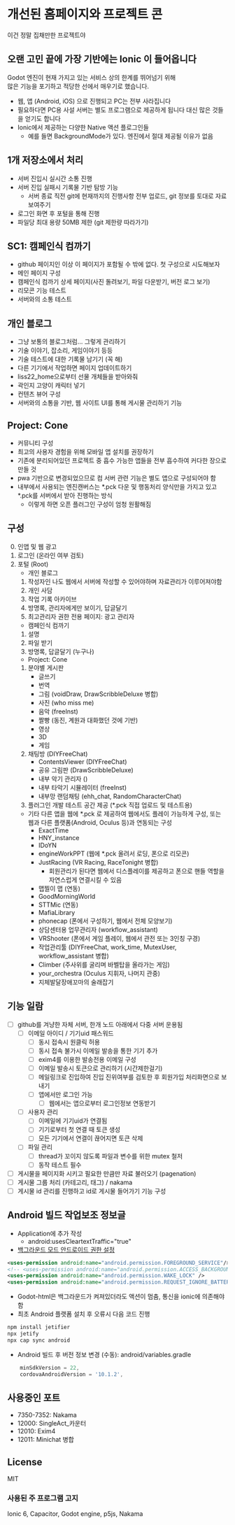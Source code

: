 # 개선된 홈페이지와 프로젝트 콘
이건 정말 집채만한 프로젝트야

## 오랜 고민 끝에 가장 기반에는 Ionic 이 들어옵니다
Godot 엔진이 현재 가지고 있는 서비스 상의 한계를 뛰어넘기 위해  
많은 기능을 포기하고 적당한 선에서 매우기로 했습니다.  
- 웹, 앱 (Android, iOS) 으로 진행되고 PC는 전부 사라집니다
- 필요하다면 PC용 사설 서버는 별도 프로그램으로 제공하게 됩니다
대신 많은 것들을 얻기도 합니다
- Ionic에서 제공하는 다양한 Native 액션 플로그인들
  - 예를 들면 BackgroundMode가 있다. 엔진에서 절대 제공될 이유가 없음

## 1개 저장소에서 처리
- 서버 진입시 실시간 소통 진행
- 서버 진입 실패시 기록물 기반 탐방 기능
    - 서버 종료 직전 git에 현재까지의 진행사항 전부 업로드, git 정보를 토대로 자료 보여주기
- 로그인 화면 후 포털을 통해 진행
- 파일당 최대 용량 50MB 제한 (git 제한량 따라가기)

## SC1: 캠페인식 컴까기
- github 페이지인 이상 이 페이지가 포함될 수 밖에 없다. 첫 구성으로 시도해보자
- 메인 페이지 구성
- 캠페인식 컴까기 상세 페이지(사진 돌려보기, 파일 다운받기, 버전 로그 보기)
- 리모콘 기능 테스트
- 서버와의 소통 테스트

## 개인 블로그
- 그냥 보통의 블로그처럼... 그렇게 관리하기
- 기술 이야기, 잡소리, 게임이야기 등등
- 기술 테스트에 대한 기록물 남기기 (꼭 해)
- 다른 기기에서 작업하면 페이지 업데이트하기
- liss22_home으로부터 선물 개체들을 받아와줘
- 곽인지 고양이 캐릭터 넣기
- 컨텐츠 뷰어 구성
- 서버와의 소통을 기반, 웹 사이트 UI를 통해 게시물 관리하기 기능

## Project: Cone
- 커뮤니티 구성
- 최고의 사용자 경험을 위해 모바일 앱 설치를 권장하기
- 기존에 분리되어있던 프로젝트 중 흡수 가능한 앱들을 전부 흡수하여 커다한 장으로 만들 것
- pwa 기반으로 변경되었으므로 컴 서버 관련 기능은 별도 앱으로 구성되어야 함
- 내부에서 사용되는 엔진캔버스는 *.pck 다운 및 행동처리 양식만을 가지고 있고 *.pck를 서버에서 받아 진행하는 방식
  - 이렇게 하면 오픈 플러그인 구성이 엄청 원활해짐

## 구성
0. 인앱 및 웹 광고
1. 로그인 (온라인 여부 검토)
2. 포털 (Root)
   - 개인 블로그
   1. 작성자인 나도 웹에서 서버에 작성할 수 있어야하며 자료관리가 이루어져야함
   2. 개인 사담
   3. 작업 기록 아카이브
   4. 방명록, 관리자에게만 보이기, 답글달기
   5. 최고관리자 권한 전용 페이지: 광고 관리자
   - 캠페인식 컴까기
   1. 설명
   2. 파일 받기
   3. 방명록, 답글달기 (누구나)
   - Project: Cone
   1. 분야별 게시판
      - 글쓰기
      - 번역
      - 그림 (voidDraw, DrawScribbleDeluxe 병합)
      - 사진 (who miss me)
      - 음악 (freeInst)
      - 짤빵 (동진, 계원과 대화했던 것에 기반)
      - 영상
      - 3D
      - 게임
   2. 채팅방 (DIYFreeChat)
      - ContentsViewer (DIYFreeChat)
      - 공유 그림판 (DrawScribbleDeluxe)
      - 내부 악기 관리자 ()
      - 내부 타악기 시뮬레이터 (freeInst)
      - 내부망 랜덤채팅 (ehh_chat, RandomCharacterChat)
   3. 플러그인 개발 테스트 공간 제공 (*.pck 직접 업로드 및 테스트용)
   - 기타 다른 앱을 웹에 *.pck 로 제공하여 웹에서도 플레이 가능하게 구성, 또는 웹과 다른 플랫폼(Android, Oculus 등)과 연동되는 구성
     - ExactTime
     - HNY_instance
     - IDoYN
     - engineWorkPPT (웹에 *.pck 올려서 로딩, 폰으로 리모콘)
     - JustRacing (VR Racing, RaceTonight 병합)
       - 회원관리가 된다면 웹에서 디스플레이를 제공하고 폰으로 핸들 역할을 자연스럽게 연결시킬 수 있음
     - 맵찔이 맵 (연동)
     - GoodMorningWorld
     - STTMic (연동)
     - MafiaLibrary
     - phonecap (폰에서 구성하기, 웹에서 전체 모양보기)
     - 상담센터용 업무관리자 (workflow_assistant)
     - VRShooter (폰에서 게임 플레이, 웹에서 관전 또는 3인칭 구경)
     - 작업관리툴 (DIYFreeChat, work_time, MutexUser, workflow_assistant 병합)
     - Climber (주사위를 굴리며 바벨탑을 올라가는 게임)
     - your_orchestra (Oculus 지휘자, 나머지 관중)
     - 지체발달장애꼬마의 술래잡기

## 기능 일람
- [ ] github를 겨냥한 자체 서버, 한개 노드 아래에서 다중 서버 운용됨
  - [ ] 이메일 아이디 / 기기uid 패스워드
    - [ ] 동시 접속시 원클릭 허용
    - [ ] 동시 접속 불가시 이메일 발송을 통한 기기 추가
    - [ ] exim4를 이용한 발송전용 이메일 구성
    - [ ] 이메일 발송시 토큰으로 관리하기 (시간제한걸기)
    - [ ] 메일링크로 진입하여 진입 진위여부를 검토한 후 회원가입 처리화면으로 보내기
    - [ ] 앱에서만 로그인 가능
      - [ ] 웹에서는 앱으로부터 로그인정보 연동받기
  - [ ] 사용자 관리
    - [ ] 이메일에 기기uid가 연결됨
    - [ ] 기기로부터 첫 연결 때 토큰 생성
    - [ ] 모든 기기에서 연결이 끊어지면 토큰 삭제
  - [ ] 파일 관리
    - [ ] thread가 꼬이지 않도록 파일과 변수를 위한 mutex 철저
    - [ ] 동작 테스트 필수
- [ ] 게시물을 페이지화 시키고 필요한 만큼만 자료 불러오기 (pagenation)
- [ ] 게시물 그룹 처리 (카테고리, 태그) / nakama
- [ ] 게시물 id 관리를 진행하고 id로 게시물 들어가기 기능 구성

## Android 빌드 작업보조 정보글
- Application에 추가 작성
  - android:usesCleartextTraffic="true"
- [백그라운드 모드 안드로이드 권한 설정](https://stackoverflow.com/questions/69101863/background-mode-not-quite-working-ionic-app-sleeps-after-5-minutes)
```xml
<uses-permission android:name="android.permission.FOREGROUND_SERVICE"/>  
<!-- <uses-permission android:name="android.permission.ACCESS_BACKGROUND_SERVICE"/>   -->
<uses-permission android:name="android.permission.WAKE_LOCK" />  
<uses-permission android:name="android.permission.REQUEST_IGNORE_BATTERY_OPTIMIZATIONS" />  
```
- Godot-html은 백그라운드가 켜져있더라도 액션이 멈춤, 통신을 ionic에 의존해야함 
- 최초 Android 플랫폼 설치 후 오류시 다음 코드 진행
```bash
npm install jetifier
npx jetify
npx cap sync android
```
- Android 빌드 후 버전 정보 변경 (수동): android/variables.gradle
```gradle
    minSdkVersion = 22,
    cordovaAndroidVersion = '10.1.2',
```

## 사용중인 포트
- 7350-7352: Nakama
- 12000: SingleAct_카운터
- 12010: Exim4
- 12011: Minichat 병합

## License
MIT
### 사용된 주 프로그램 고지
Ionic 6, Capacitor, Godot engine, p5js, Nakama